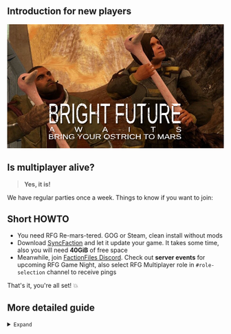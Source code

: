 ## Introduction for new players

![bright future awaits](_assets/bright_future.png)

## Is multiplayer alive?

> **Yes, it is!**

We have regular parties once a week. Things to know if you want to join:

## Short HOWTO

* You need RFG Re-mars-tered. GOG or Steam, clean install without mods
* Download [SyncFaction](https://github.com/rfg-modding/SyncFaction/releases) and let it update your game. It takes some time, also you will need **40GiB** of free space
* Meanwhile, join [FactionFiles Discord](https://discord.gg/factionfiles). Check out **server events** for upcoming RFG Game Night, also select RFG Multiplayer role in `#role-selection` channel to receive pings

That's it, you're all set! 💥

## More detailed guide

<details>
<summary><code>Expand</code></summary>

### Community Patch

You'll need to install community-made patches to play. Download size is several gigabytes so please take some time to prepare.

> You will need at least **40GiB** of free storage space

Use [SyncFaction app](https://github.com/rfg-modding/SyncFaction/releases). It is made to keep players updated and simplify process as much as possible. Download and place .exe in game folder. Run it and let it do the thing.

Why do we need patches and a launcher app?

* [Terraform Patch](https://github.com/CamoRF/Red-Faction-Guerrilla-Terraform-Patch) adds new maps, weapons, rebalance, fixes game crashes and bugs (you can find kilometer-long changelog in description). It also serves as a base for future modding by restructuring some resources
* [Reconstructor](https://github.com/rfg-modding/Reconstructor) is a script loader and a game engine patcher. It fixes some crashes, bugs like hardcoded memory limits, and enables scripting in mods
* RFG is not modding-friendly game. Players will crash if their game files are not the same, that's why we need something to keep everyone updated
* There is no simple way to auto-download new maps as in other games. Currently they are part of the patch and we release updates to add more
* Multiplayer is currently broken in GOG version of the game, we fixed that
* Want to use mods AND play multiplayer? Roll back to unpatched version of the game? SyncFaction lets you switch between versions in 1 click, see [Usage](usage.md)


### FactionFiles Discord

Join [Red Faction Community Discord (FactionFiles)](https://discord.gg/factionfiles)

* In `#role-selection` channel select role `RF:G Players (PC)`. This way you'll be notified when somebody gathers people for multiplayer!
* See server events (above channel list). Subscribe to `RF: Guerrilla Game Night` - you'll get a notification when it starts

![events](_assets/events.png)

Feel free to ask for advice in `#rfg-matchmaking` and `#redfactionguerrilla` channels. Also you can hang out with us in one of the voice channels during game night!

We used to have 2 weekly events: one in American timezone, another for Europe. If current time isn't good for you, let's schedule a new event!
</details>
